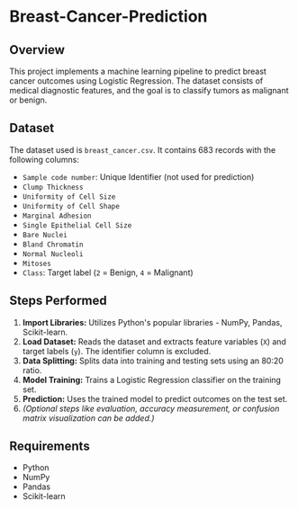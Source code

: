 # Breast-Cancer-Prediction
## Overview
This project implements a machine learning pipeline to predict breast cancer outcomes using Logistic Regression. The dataset consists of medical diagnostic features, and the goal is to classify tumors as malignant or benign.

## Dataset
The dataset used is `breast_cancer.csv`. It contains 683 records with the following columns:

- `Sample code number`: Unique Identifier (not used for prediction)
- `Clump Thickness`
- `Uniformity of Cell Size`
- `Uniformity of Cell Shape`
- `Marginal Adhesion`
- `Single Epithelial Cell Size`
- `Bare Nuclei`
- `Bland Chromatin`
- `Normal Nucleoli`
- `Mitoses`
- `Class`: Target label (`2` = Benign, `4` = Malignant)

## Steps Performed
1. **Import Libraries:** Utilizes Python's popular libraries - NumPy, Pandas, Scikit-learn.
2. **Load Dataset:** Reads the dataset and extracts feature variables (`X`) and target labels (`y`). The identifier column is excluded.
3. **Data Splitting:** Splits data into training and testing sets using an 80:20 ratio.
4. **Model Training:** Trains a Logistic Regression classifier on the training set.
5. **Prediction:** Uses the trained model to predict outcomes on the test set.
6. *(Optional steps like evaluation, accuracy measurement, or confusion matrix visualization can be added.)*

## Requirements
- Python 
- NumPy
- Pandas
- Scikit-learn
